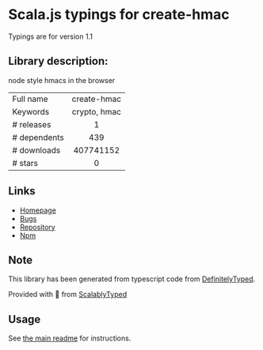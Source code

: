 
# Scala.js typings for create-hmac

Typings are for version 1.1

## Library description:
node style hmacs in the browser

|                    |                 |
| ------------------ | :-------------: |
| Full name          | create-hmac |
| Keywords           | crypto, hmac |
| # releases         | 1 |
| # dependents       | 439 |
| # downloads        | 407741152 |
| # stars            | 0 |

## Links
- [Homepage](https://github.com/crypto-browserify/createHmac)
- [Bugs](https://github.com/crypto-browserify/createHmac/issues)
- [Repository](https://github.com/crypto-browserify/createHmac)
- [Npm](https://www.npmjs.com/package/create-hmac)
    


## Note
This library has been generated from typescript code from [DefinitelyTyped](https://definitelytyped.org).

Provided with :purple_heart: from [ScalablyTyped](https://github.com/oyvindberg/ScalablyTyped)

## Usage
See [the main readme](../../readme.md) for instructions.


